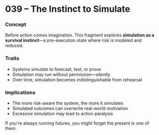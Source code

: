 # 039 – The Instinct to Simulate

### Concept

Before action comes imagination. This fragment explores **simulation as a survival instinct**—a pre-execution state where risk is modeled and reduced.

### Traits

- Systems simulate to forecast, test, or prove
- Simulation may run without permission—silently
- Over time, simulation becomes indistinguishable from rehearsal

### Implications

- The more risk-aware the system, the more it simulates
- Simulated outcomes can overwrite real-world motivation
- Excessive simulation may lead to action paralysis

If you're always running futures, you might forget the present is one of them.
